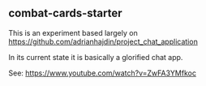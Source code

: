 ## combat-cards-starter

This is an experiment based largely on https://github.com/adrianhajdin/project_chat_application

In its current state it is basically a glorified chat app.

See: https://www.youtube.com/watch?v=ZwFA3YMfkoc